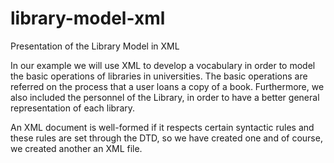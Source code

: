 # library-model-xml
Presentation of the Library Model in XML

In our example we will use XML to develop a vocabulary in order to model the basic operations of libraries in universities. The basic operations are referred on the process that a user loans a copy of a book. Furthermore, we also included the personnel of the Library, in order to have a better general representation of each library.

An XML document is well-formed if it respects certain syntactic rules and these rules are set through the DTD, so we have created one and of course, we created another an XML file. 
